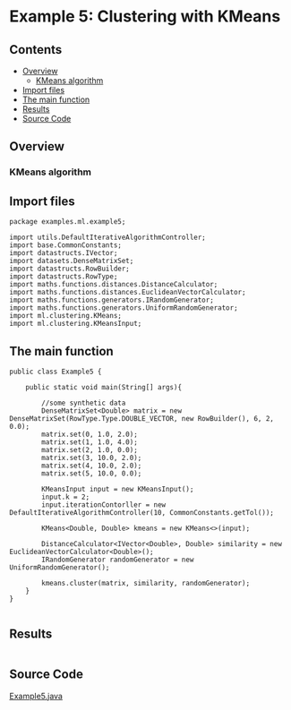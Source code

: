 # Example 5: Clustering with KMeans

## Contents
* [Overview](#overview) 
    * [KMeans algorithm](#kmeans_algorithm)
* [Import files](#include_files)
* [The main function](#m_func)
* [Results](#results)
* [Source Code](#source_code)

## <a name="overview"></a> Overview

### <a name="kmeans_algorithm"></a> KMeans algorithm



## <a name="include_files"></a> Import files

```
package examples.ml.example5;

import utils.DefaultIterativeAlgorithmController;
import base.CommonConstants;
import datastructs.IVector;
import datasets.DenseMatrixSet;
import datastructs.RowBuilder;
import datastructs.RowType;
import maths.functions.distances.DistanceCalculator;
import maths.functions.distances.EuclideanVectorCalculator;
import maths.functions.generators.IRandomGenerator;
import maths.functions.generators.UniformRandomGenerator;
import ml.clustering.KMeans;
import ml.clustering.KMeansInput;

```

## <a name="m_func"></a> The main function

```
public class Example5 {

    public static void main(String[] args){

        //some synthetic data
        DenseMatrixSet<Double> matrix = new DenseMatrixSet(RowType.Type.DOUBLE_VECTOR, new RowBuilder(), 6, 2, 0.0);
        matrix.set(0, 1.0, 2.0);
        matrix.set(1, 1.0, 4.0);
        matrix.set(2, 1.0, 0.0);
        matrix.set(3, 10.0, 2.0);
        matrix.set(4, 10.0, 2.0);
        matrix.set(5, 10.0, 0.0);

        KMeansInput input = new KMeansInput();
        input.k = 2;
        input.iterationContorller = new DefaultIterativeAlgorithmController(10, CommonConstants.getTol());

        KMeans<Double, Double> kmeans = new KMeans<>(input);

        DistanceCalculator<IVector<Double>, Double> similarity = new EuclideanVectorCalculator<Double>();
        IRandomGenerator randomGenerator = new UniformRandomGenerator();

        kmeans.cluster(matrix, similarity, randomGenerator);
    }
}
    
```

## <a name="results"></a> Results

```

```

## <a name="source_code"></a> Source Code

<a href="Example5.java">Example5.java</a>